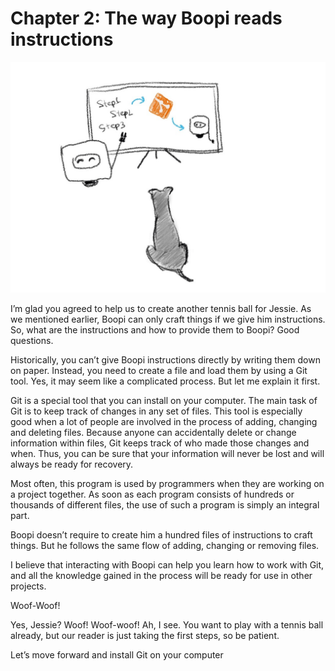 # Chapter 2: The way Boopi reads instructions

![Boopi explains to Jessie how he reads instructions](./images/chapter-02.jpeg)

I’m glad you agreed to help us to create another tennis ball for Jessie. As we mentioned earlier, Boopi can only craft things if we give him instructions. So, what are the instructions and how to provide them to Boopi? Good questions.

Historically, you can’t give Boopi instructions directly by writing them down on paper. Instead, you need to create a file and load them by using a Git tool. Yes, it may seem like a complicated process. But let me explain it first.

Git is a special tool that you can install on your computer. The main task of Git is to keep track of changes in any set of files. This tool is especially good when a lot of people are involved in the process of adding, changing and deleting files. Because anyone can accidentally delete or change information within files, Git keeps track of who made those changes and when. Thus, you can be sure that your information will never be lost and will always be ready for recovery.

Most often, this program is used by programmers when they are working on a project together. As soon as each program consists of hundreds or thousands of different files, the use of such a program is simply an integral part.

Boopi doesn’t require to create him a hundred files of instructions to craft things. But he follows the same flow of adding, changing or removing files.

I believe that interacting with Boopi can help you learn how to work with Git, and all the knowledge gained in the process will be ready for use in other projects.

Woof-Woof!

Yes, Jessie? Woof! Woof-woof! Ah, I see. You want to play with a tennis ball already, but our reader is just taking the first steps, so be patient.

Let’s move forward and install Git on your computer

